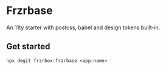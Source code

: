 # Frzrbase

An 11ty starter with postcss, babel and design tokens built-in.

## Get started

```shell
npx degit frzrbox:frzrbase <app-name>
```
